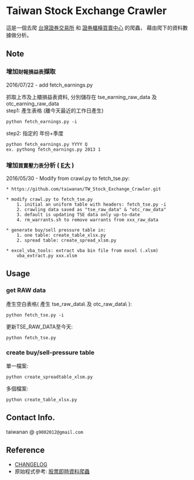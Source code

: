 ﻿# Taiwan Stock Exchange Crawler

這是一個去爬 [台灣證券交易所](http://www.twse.com.tw/) 和 [證券櫃檯買賣中心](http://www.tpex.org.tw/) 的爬蟲，
藉由爬下的資料數據做分析。

## Note

### 增加`財報損益表`擷取

2016/07/22 - add fetch_earnings.py

抓取上市及上櫃損益表資料, 分別儲存在 tse_earning_raw_data 及 otc_earning_raw_data</br>
step1: 產生表格 (離今天最近的工作日產生) 
```
python fetch_earnings.py -i
```
step2: 指定的 年份+季度
```
python fetch_earnings.py YYYY Q
ex. pythong fetch_earnings.py 2013 1
```
### 增加`買賣壓力表`分析 ( [E大](http://ebigmoney.pixnet.net/blog/post/190015890) )

2016/05/30 - Modify from crawl.py to fetch_tse.py:

	* https://github.com/taiwanan/TW_Stock_Exchange_Crawler.git

	* modify crawl.py to fetch_tse.py
		1. initial an uniform table with headers: fetch_tse.py -i
		2. crawling data saved as "tse_raw_data" & "otc_raw_data"
		3. default is updating TSE data only up-to-date
		4. rm_warrants.sh to remove warrants from xxx_raw_data

	* generate buy/sell pressure table in:
		1. one table: create_table_xlsx.py
		2. spread table: create_spread_xlsm.py

	* excel_vba_tools: extract vba bin file from excel (.xlsm)
		vba_extract.py xxx.xlsm

## Usage
###  get RAW data
產生空白表格( 產生 tse_raw_data\ 及 otc_raw_data\ ): 
```
python fetch_tse.py -i
```
更新TSE_RAW_DATA至今天: 
```
python fetch_tse.py
```
###  create buy/sell-pressure table
單一檔案:
```
python create_spreadtable_xlsm.py
```
多個檔案:
```
python create_table_xlsx.py
```

## Contact Info.
taiwanan @ `g9002012@gmail.com`

## Reference
* [CHANGELOG](CHANGELOG.md)
* 原始程式參考: [股票即時資料爬蟲](https://github.com/Asoul/tsrtc)


